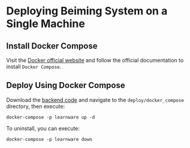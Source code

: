 # Deploying Beiming System on a Single Machine

## Install Docker Compose
Visit the [Docker official website](https://docs.docker.com/compose/install/#installing-compose) and follow the official documentation to install `Docker Compose`.

## Deploy Using Docker Compose

Download the [backend code](https://github.com/Learnware-LAMDA/Beiming-System.git) and navigate to the `deploy/docker_compose` directory, then execute:

```shell
docker-compose -p learnware up -d
```

To uninstall, you can execute:

```shell
docker-compose -p learnware down
```